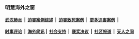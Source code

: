 
### 明慧海外之窗

####  [武汉肺炎](indexes/365.md?t=06161401) &nbsp;|&nbsp;  [迫害案例综述](indexes/328.md?t=06161401) &nbsp;|&nbsp; [迫害致死案例](indexes/277.md?t=06161401)  &nbsp;|&nbsp; [更多迫害案例](indexes/81.md?t=06161401)  &nbsp;|&nbsp; 
####  [时事评论](indexes/19.md?t=06161401) &nbsp;|&nbsp; [海外简讯](indexes/245.md?t=06161401)&nbsp;|&nbsp;  [社会支持](indexes/140.md?t=06161401) &nbsp;|&nbsp; [褒奖决议](indexes/282.md?t=06161401) &nbsp;|&nbsp; [社区报道](indexes/91.md?t=06161401)  &nbsp;|&nbsp; [天人之间](indexes/78.md?t=06161401) 

